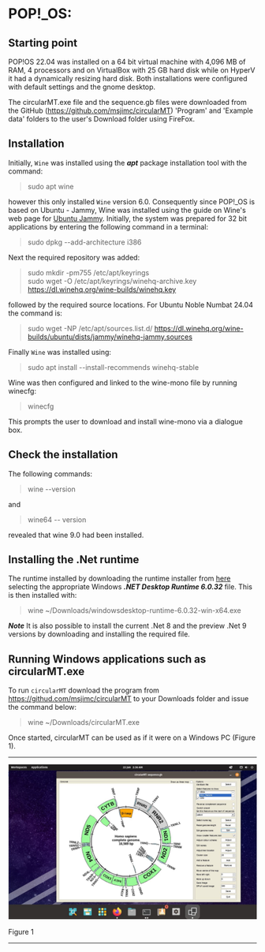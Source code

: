 # POP!_OS:

## Starting point
POP!OS 22.04 was installed on a 64 bit virtual machine with 4,096 MB of RAM, 4 processors and on VirtualBox with 25 GB hard disk while on HyperV it had a dynamically resizing hard disk. Both installations were configured with default settings and the gnome desktop.

The circularMT.exe file and the sequence.gb files were downloaded from the GitHub (https://github.com/msjimc/circularMT) 'Program' and 'Example data' folders to the user's Download folder using FireFox. 


## Installation

Initially, ```Wine``` was installed using the ***apt*** package installation tool with the command:

> sudo apt wine

however this only installed ```Wine``` version 6.0. Consequently since POP!_OS is based on Ubuntu - Jammy, Wine was installed using the guide on Wine's web page for [Ubuntu Jammy](https://wiki.winehq.org/Ubuntu).  Initially, the system was prepared for 32 bit applications by entering the following command in a terminal:

> sudo dpkg --add-architecture i386 

Next the required repository was added:

> sudo mkdir -pm755 /etc/apt/keyrings  
> sudo wget -O /etc/apt/keyrings/winehq-archive.key https://dl.winehq.org/wine-builds/winehq.key

followed by the required source locations. For Ubuntu Noble Numbat 24.04 the command is:

> sudo wget -NP /etc/apt/sources.list.d/ https://dl.winehq.org/wine-builds/ubuntu/dists/jammy/winehq-jammy.sources

Finally ```Wine``` was installed using:

> sudo apt install --install-recommends winehq-stable

Wine was then configured and linked to the wine-mono file by running winecfg:

> winecfg

This prompts the user to download and install wine-mono via a dialogue box.

## Check the installation

The following commands:

> wine --version  

and 

> wine64 -- version

revealed that wine 9.0 had been installed.

## Installing the .Net runtime

The runtime installed by downloading the runtime installer from [here](https://dotnet.microsoft.com/en-us/download/dotnet/6.0) selecting the appropriate Windows ***.NET Desktop Runtime 6.0.32*** file. This is then installed with:

> wine ~/Downloads/windowsdesktop-runtime-6.0.32-win-x64.exe

***Note*** It is also possible to install the current .Net 8 and the preview .Net 9 versions by downloading and installing the required file.


## Running Windows applications such as circularMT.exe

 To run ```circularMT``` download the program from https://githud.com/msjimc/circularMT to your Downloads folder and issue the command below:

> wine ~/Downloads/circularMT.exe 

Once started, circularMT can be used as if it were on a Windows PC (Figure 1).

<hr />

![Figure 1](images/pop_OS_figure1.jpg)

Figure 1

<hr />
